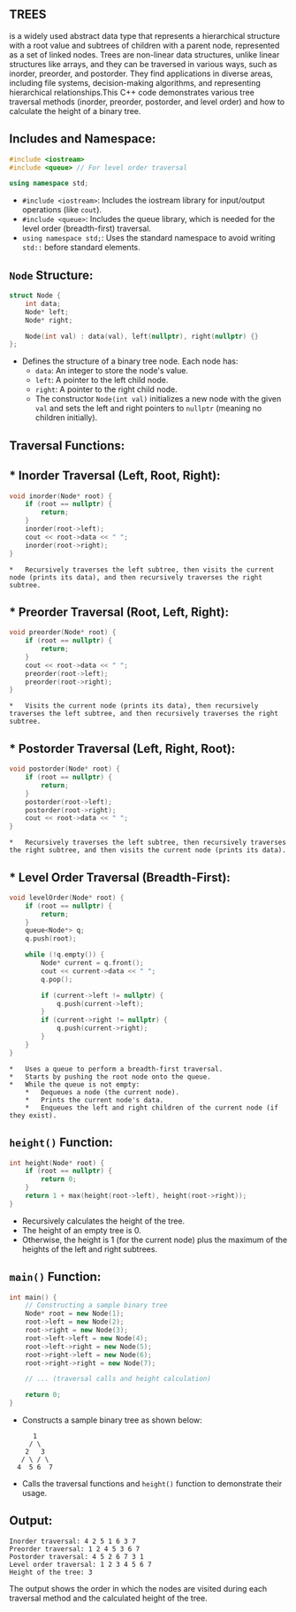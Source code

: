 ## **TREES** 
is a widely used abstract data type that represents a hierarchical structure with a root value and subtrees of children with a parent node, represented as a set of linked nodes. Trees are non-linear data structures, unlike linear structures like arrays, and they can be traversed in various ways, such as inorder, preorder, and postorder.  They find applications in diverse areas, including file systems, decision-making algorithms, and representing hierarchical relationships.This C++ code demonstrates various tree traversal methods (inorder, preorder, postorder, and level order) and how to calculate the height of a binary tree.

## Includes and Namespace:

```c++
#include <iostream>
#include <queue> // For level order traversal

using namespace std;
```

*   `#include <iostream>`: Includes the iostream library for input/output operations (like `cout`).
*   `#include <queue>`: Includes the queue library, which is needed for the level order (breadth-first) traversal.
*   `using namespace std;`: Uses the standard namespace to avoid writing `std::` before standard elements.

## `Node` Structure:

```c++
struct Node {
    int data;
    Node* left;
    Node* right;

    Node(int val) : data(val), left(nullptr), right(nullptr) {}
};
```

*   Defines the structure of a binary tree node. Each node has:
    *   `data`: An integer to store the node's value.
    *   `left`: A pointer to the left child node.
    *   `right`: A pointer to the right child node.
    *   The constructor `Node(int val)` initializes a new node with the given `val` and sets the left and right pointers to `nullptr` (meaning no children initially).

## Traversal Functions:

## *   **Inorder Traversal (Left, Root, Right):**

```c++
void inorder(Node* root) {
    if (root == nullptr) {
        return;
    }
    inorder(root->left);
    cout << root->data << " ";
    inorder(root->right);
}
```

    *   Recursively traverses the left subtree, then visits the current node (prints its data), and then recursively traverses the right subtree.

## *   **Preorder Traversal (Root, Left, Right):**

```c++
void preorder(Node* root) {
    if (root == nullptr) {
        return;
    }
    cout << root->data << " ";
    preorder(root->left);
    preorder(root->right);
}
```

    *   Visits the current node (prints its data), then recursively traverses the left subtree, and then recursively traverses the right subtree.

## *   **Postorder Traversal (Left, Right, Root):**

```c++
void postorder(Node* root) {
    if (root == nullptr) {
        return;
    }
    postorder(root->left);
    postorder(root->right);
    cout << root->data << " ";
}
```

    *   Recursively traverses the left subtree, then recursively traverses the right subtree, and then visits the current node (prints its data).

## *   **Level Order Traversal (Breadth-First):**

```c++
void levelOrder(Node* root) {
    if (root == nullptr) {
        return;
    }
    queue<Node*> q;
    q.push(root);

    while (!q.empty()) {
        Node* current = q.front();
        cout << current->data << " ";
        q.pop();

        if (current->left != nullptr) {
            q.push(current->left);
        }
        if (current->right != nullptr) {
            q.push(current->right);
        }
    }
}
```

    *   Uses a queue to perform a breadth-first traversal.
    *   Starts by pushing the root node onto the queue.
    *   While the queue is not empty:
        *   Dequeues a node (the current node).
        *   Prints the current node's data.
        *   Enqueues the left and right children of the current node (if they exist).

## `height()` Function:

```c++
int height(Node* root) {
    if (root == nullptr) {
        return 0;
    }
    return 1 + max(height(root->left), height(root->right));
}
```

*   Recursively calculates the height of the tree.
*   The height of an empty tree is 0.
*   Otherwise, the height is 1 (for the current node) plus the maximum of the heights of the left and right subtrees.

## `main()` Function:

```c++
int main() {
    // Constructing a sample binary tree
    Node* root = new Node(1);
    root->left = new Node(2);
    root->right = new Node(3);
    root->left->left = new Node(4);
    root->left->right = new Node(5);
    root->right->left = new Node(6);
    root->right->right = new Node(7);

    // ... (traversal calls and height calculation)

    return 0;
}
```

*   Constructs a sample binary tree as shown below:

```
      1
     / \
    2   3
   / \ / \
  4  5 6  7
```

*   Calls the traversal functions and `height()` function to demonstrate their usage.

## **Output:**

```
Inorder traversal: 4 2 5 1 6 3 7 
Preorder traversal: 1 2 4 5 3 6 7 
Postorder traversal: 4 5 2 6 7 3 1 
Level order traversal: 1 2 3 4 5 6 7 
Height of the tree: 3
```

The output shows the order in which the nodes are visited during each traversal method and the calculated height of the tree.
